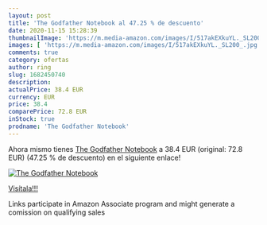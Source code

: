 ```yaml
---
layout: post
title: 'The Godfather Notebook al 47.25 % de descuento'
date: 2020-11-15 15:28:39
thumbnailImage: 'https://m.media-amazon.com/images/I/517akEXkuYL._SL200_.jpg'
images: [ 'https://m.media-amazon.com/images/I/517akEXkuYL._SL200_.jpg' ]
comments: true
category: ofertas
author: ring
slug: 1682450740
description:
actualPrice: 38.4 EUR
currency: EUR
price: 38.4
comparePrice: 72.8 EUR
inStock: true
prodname: 'The Godfather Notebook'
---
```


Ahora mismo tienes [The Godfather Notebook](https://www.amazon.es/dp/1682450740/?tag=tolees-21) a 38.4 EUR (original: 72.8 EUR) (47.25 %  de descuento) en el siguiente enlace!

[![The Godfather Notebook](https://m.media-amazon.com/images/I/517akEXkuYL._SL200_.jpg)](https://www.amazon.es/dp/1682450740/?tag=tolees-21)

[Visítala!!!](https://www.amazon.es/dp/1682450740/?tag=tolees-21)

Links participate in Amazon Associate program and might generate a comission on qualifying sales

